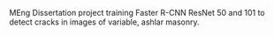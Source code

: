 MEng Dissertation project training Faster R-CNN ResNet 50 and 101 to detect cracks in images of variable, ashlar masonry.
